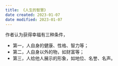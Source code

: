 ```yaml
---
title: 《人生的智慧》
date created: 2023-01-07
date modified: 2023-01-07
---
```


作者认为获得幸福有三种条件，

- 第一，人自身的健康、性格、智力等；
- 第二，人自身以外的物，如财富等；
- 第三，人给他人展示的形象，如地位、名誉、名声。
